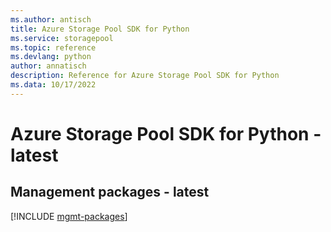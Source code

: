 ```yaml
---
ms.author: antisch
title: Azure Storage Pool SDK for Python
ms.service: storagepool
ms.topic: reference
ms.devlang: python
author: annatisch
description: Reference for Azure Storage Pool SDK for Python
ms.data: 10/17/2022
---
```

# Azure Storage Pool SDK for Python - latest

## Management packages - latest
[!INCLUDE [mgmt-packages](storage-pool-mgmt-index.md)]